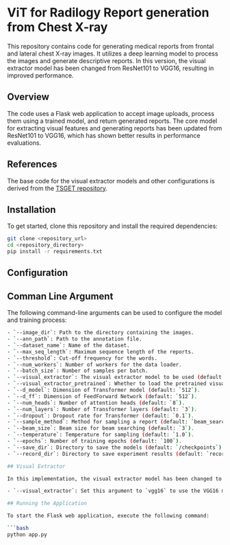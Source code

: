 # ViT for Radilogy Report generation from Chest X-ray

This repository contains code for generating medical reports from frontal and lateral chest X-ray images. It utilizes a deep learning model to process the images and generate descriptive reports. In this version, the visual extractor model has been changed from ResNet101 to VGG16, resulting in improved performance.

## Overview

The code uses a Flask web application to accept image uploads, process them using a trained model, and return generated reports. The core model for extracting visual features and generating reports has been updated from ResNet101 to VGG16, which has shown better results in performance evaluations.

## References

The base code for the visual extractor models and other configurations is derived from the [TSGET repository](https://github.com/SKD-HPC/TSGET).

## Installation

To get started, clone this repository and install the required dependencies:

```bash
git clone <repository_url>
cd <repository_directory>
pip install -r requirements.txt
```
## Configuration

## Comman Line Argument

The following command-line arguments can be used to configure the model and training process:

```bash
- `--image_dir`: Path to the directory containing the images.
- `--ann_path`: Path to the annotation file.
- `--dataset_name`: Name of the dataset.
- `--max_seq_length`: Maximum sequence length of the reports.
- `--threshold`: Cut-off frequency for the words.
- `--num_workers`: Number of workers for the data loader.
- `--batch_size`: Number of samples per batch.
- `--visual_extractor`: The visual extractor model to be used (default: `vgg16`).
- `--visual_extractor_pretrained`: Whether to load the pretrained visual extractor (default: `True`).
- `--d_model`: Dimension of Transformer model (default: `512`).
- `--d_ff`: Dimension of FeedForward Network (default: `512`).
- `--num_heads`: Number of attention heads (default: `8`).
- `--num_layers`: Number of Transformer layers (default: `3`).
- `--dropout`: Dropout rate for Transformer (default: `0.1`).
- `--sample_method`: Method for sampling a report (default: `beam_search`).
- `--beam_size`: Beam size for beam searching (default: `3`).
- `--temperature`: Temperature for sampling (default: `1.0`).
- `--epochs`: Number of training epochs (default: `100`).
- `--save_dir`: Directory to save the models (default: `/checkpoints`).
- `--record_dir`: Directory to save experiment results (default: `records/`).

## Visual Extractor

In this implementation, the visual extractor model has been changed to `vgg16` from the previous `resnet101`. The visual extractor settings can be modified using:

- `--visual_extractor`: Set this argument to `vgg16` to use the VGG16 model.

## Running the Application

To start the Flask web application, execute the following command:

```bash
python app.py
```

